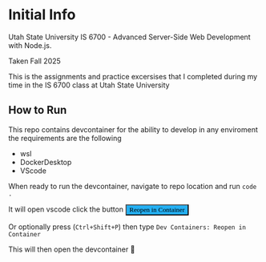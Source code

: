 # Initial Info
Utah State University IS 6700 - Advanced Server-Side Web Development with Node.js.

Taken Fall 2025

This is the assignments and practice excersises that I completed during my time in the IS 6700 class at Utah State University

## How to Run
This repo contains devcontainer for the ability to develop in any enviroment the requirements are the following
- wsl
- DockerDesktop
- VScode

When ready to run the devcontainer, navigate to repo location and run `code .`

It will open vscode click the button <button style= "background-color: #24AFF2; font-family: consolas">Reopen in Container</button>

Or optionally press (`Ctrl+Shift+P`) then type `Dev Containers: Reopen in Container`

This will then open the devcontainer 🥳